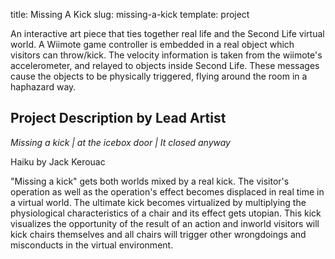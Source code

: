 title: Missing A Kick
slug: missing-a-kick
template: project

An interactive art piece that ties together real life and the Second
Life virtual world. A Wiimote game controller is embedded in a real
object which visitors can throw/kick. The velocity information is
taken from the wiimote's accelerometer, and relayed to objects inside
Second Life. These messages cause the objects to be physically
triggered, flying around the room in a haphazard way.

## Project Description by Lead Artist

*Missing a kick | at the icebox door | It closed anyway*

Haiku by Jack Kerouac

"Missing a kick" gets both worlds mixed by a real kick. The visitor's
operation as well as the operation's effect becomes displaced in real
time in a virtual world. The ultimate kick becomes virtualized by
multiplying the physiological characteristics of a chair and its
effect gets utopian. This kick visualizes the opportunity of the
result of an action and inworld visitors will kick chairs themselves
and all chairs will trigger other wrongdoings and misconducts in the
virtual environment.
